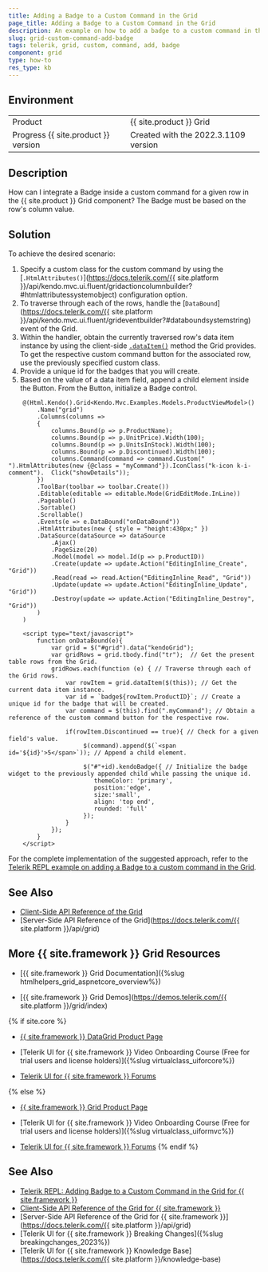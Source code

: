 ```yaml
---
title: Adding a Badge to a Custom Command in the Grid
page_title: Adding a Badge to a Custom Command in the Grid
description: An example on how to add a badge to a custom command in the {{ site.product }} Grid.
slug: grid-custom-command-add-badge
tags: telerik, grid, custom, command, add, badge
component: grid
type: how-to
res_type: kb
---
```


## Environment

<table>
 <tr>
  <td>Product</td>
  <td>{{ site.product }} Grid</td>
 </tr>
 <tr>
  <td>Progress {{ site.product }} version</td>
  <td>Created with the 2022.3.1109 version</td>
 </tr>
</table>

## Description

How can I integrate a Badge inside a custom command for a given row in the {{ site.product }} Grid component? The Badge must be based on the row's column value.


## Solution

To achieve the desired scenario:

1. Specify a custom class for the custom command by using the [`.HtmlAttributes()`](https://docs.telerik.com/{{ site.platform }}/api/kendo.mvc.ui.fluent/gridactioncolumnbuilder?#htmlattributessystemobject) configuration option.
1. To traverse through each of the rows, handle the [`DataBound`](https://docs.telerik.com/{{ site.platform }}/api/kendo.mvc.ui.fluent/grideventbuilder?#databoundsystemstring) event of the Grid.
1. Within the handler, obtain the currently traversed row's data item instance by using the client-side [`.dataItem()`](https://docs.telerik.com/kendo-ui/api/javascript/ui/grid/methods/dataitem) method the Grid provides. To get the respective custom command button for the associated row, use the previously specified custom class.
1. Provide a unique id for the badges that you will create.
1. Based on the value of a data item field, append a child element inside the Button. From the Button, initialize a Badge control. 

```Razor Index.cshtml
    @(Html.Kendo().Grid<Kendo.Mvc.Examples.Models.ProductViewModel>()
        .Name("grid")
        .Columns(columns =>
        {
            columns.Bound(p => p.ProductName);
            columns.Bound(p => p.UnitPrice).Width(100);
            columns.Bound(p => p.UnitsInStock).Width(100);
            columns.Bound(p => p.Discontinued).Width(100);
            columns.Command(command => command.Custom(" ").HtmlAttributes(new {@class = "myCommand"}).IconClass("k-icon k-i-comment").  Click("showDetails"));
        })
        .ToolBar(toolbar => toolbar.Create())
        .Editable(editable => editable.Mode(GridEditMode.InLine))
        .Pageable()
        .Sortable()
        .Scrollable()
        .Events(e => e.DataBound("onDataBound"))
        .HtmlAttributes(new { style = "height:430px;" })
        .DataSource(dataSource => dataSource
            .Ajax()
            .PageSize(20)
            .Model(model => model.Id(p => p.ProductID))
            .Create(update => update.Action("EditingInline_Create", "Grid"))
            .Read(read => read.Action("EditingInline_Read", "Grid"))
            .Update(update => update.Action("EditingInline_Update", "Grid"))
            .Destroy(update => update.Action("EditingInline_Destroy", "Grid"))
        )
    )
```
```JS script.js
    <script type="text/javascript">
        function onDataBound(e){
            var grid = $("#grid").data("kendoGrid");
            var gridRows = grid.tbody.find("tr");  // Get the present table rows from the Grid.
            gridRows.each(function (e) { // Traverse through each of the Grid rows.
                var rowItem = grid.dataItem($(this)); // Get the current data item instance.
                var id = `badge${rowItem.ProductID}`; // Create a unique id for the badge that will be created.
                var command = $(this).find(".myCommand"); // Obtain a reference of the custom command button for the respective row.
                
                if(rowItem.Discontinued == true){ // Check for a given field's value.
                     $(command).append($(`<span id='${id}'>5</span>`)); // Append a child element.

                     $("#"+id).kendoBadge({ // Initialize the badge widget to the previously appended child while passing the unique id.
                        themeColor: 'primary',
                        position:'edge',
                        size:'small',
                        align: 'top end',
                        rounded: 'full'
                     });
                }
            });
        }
    </script>
```

For the complete implementation of the suggested approach, refer to the [Telerik REPL example on adding a Badge to a custom command in the Grid](https://netcorerepl.telerik.com/cGlQvqvR164D3E7V21).

## See Also

* [Client-Side API Reference of the Grid](https://docs.telerik.com/kendo-ui/api/javascript/ui/grid)
* [Server-Side API Reference of the Grid](https://docs.telerik.com/{{ site.platform }}/api/grid)


## More {{ site.framework }} Grid Resources

* [{{ site.framework }} Grid Documentation]({%slug htmlhelpers_grid_aspnetcore_overview%})

* [{{ site.framework }} Grid Demos](https://demos.telerik.com/{{ site.platform }}/grid/index)

{% if site.core %}
* [{{ site.framework }} DataGrid Product Page](https://www.telerik.com/aspnet-core-ui/grid)

* [Telerik UI for {{ site.framework }} Video Onboarding Course (Free for trial users and license holders)]({%slug virtualclass_uiforcore%})

* [Telerik UI for {{ site.framework }} Forums](https://www.telerik.com/forums/aspnet-core-ui)

{% else %}
* [{{ site.framework }} Grid Product Page](https://www.telerik.com/aspnet-mvc/grid)

* [Telerik UI for {{ site.framework }} Video Onboarding Course (Free for trial users and license holders)]({%slug virtualclass_uiformvc%})

* [Telerik UI for {{ site.framework }} Forums](https://www.telerik.com/forums/aspnet-mvc)
{% endif %}

## See Also

* [Telerik REPL: Adding Badge to a Custom Command in the Grid for {{ site.framework }}](https://netcorerepl.telerik.com/cGlQvqvR164D3E7V21)
* [Client-Side API Reference of the Grid for {{ site.framework }}](https://docs.telerik.com/kendo-ui/api/javascript/ui/grid)
* [Server-Side API Reference of the Grid for {{ site.framework }}](https://docs.telerik.com/{{ site.platform }}/api/grid)
* [Telerik UI for {{ site.framework }} Breaking Changes]({%slug breakingchanges_2023%})
* [Telerik UI for {{ site.framework }} Knowledge Base](https://docs.telerik.com/{{ site.platform }}/knowledge-base)
